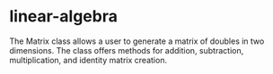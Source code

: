 # linear-algebra

The Matrix class allows a user to generate a matrix of doubles in two dimensions. The class offers methods for addition, subtraction, multiplication, and identity matrix creation.
